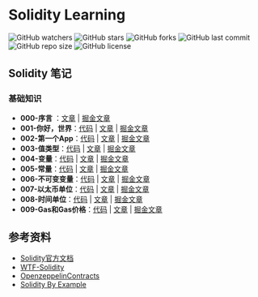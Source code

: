 # Solidity Learning

![GitHub watchers](https://img.shields.io/github/watchers/XdpCs/solidity-learning?style=social)
![GitHub stars](https://img.shields.io/github/stars/XdpCs/solidity-learning?style=social)
![GitHub forks](https://img.shields.io/github/forks/XdpCs/solidity-learning?style=social)
![GitHub last commit](https://img.shields.io/github/last-commit/XdpCs/solidity-learning?style=flat-square)
![GitHub repo size](https://img.shields.io/github/repo-size/XdpCs/solidity-learning?style=flat-square)
![GitHub license](https://img.shields.io/github/license/XdpCs/solidity-learning?style=flat-square)

## Solidity 笔记

### 基础知识

* **000-序言** ：[文章](./Solidity/000.Preface/README.md) | [掘金文章](https://juejin.cn/post/7308434339858743322)
* **001-你好，世界**：[代码](./Solidity/001.HelloWorld/HelloWorld.sol) | [文章](./Solidity/001.HelloWorld/README.md) | [掘金文章](https://juejin.cn/post/7308434314777608202)
* **002-第一个App**：[代码](./Solidity/002.FirstApp/Counter.sol) | [文章](./Solidity/002.FirstApp/README.md) | [掘金文章](https://juejin.cn/post/7308434314777640970)
* **003-值类型**：[代码](./Solidity/003.ValueType/ValueType.sol) | [文章](./Solidity/003.ValueType/README.md) | [掘金文章](https://juejin.cn/post/7308434321764040714)
* **004-变量**：[代码](./Solidity/004.Variables/Variables.sol) | [文章](./Solidity/004.Variables/README.md) | [掘金文章](https://juejin.cn/post/7308434288827793417)
* **005-常量**：[代码](./Solidity/005.Constants/Constants.sol) | [文章](./Solidity/005.Constants/README.md) | [掘金文章](https://juejin.cn/post/7308434321764155402)
* **006-不可变变量**：[代码](./Solidity/006.Immutable/Immutable.sol) | [文章](./Solidity/006.Immutable/README.md) | [掘金文章](https://juejin.cn/post/7308434215812562994)
* **007-以太币单位**：[代码](./Solidity/007.EtherUnits/EtherUnits.sol) | [文章](./Solidity/007.EtherUnits/README.md) | [掘金文章](https://juejin.cn/post/7308434288827858953)
* **008-时间单位**：[代码](./Solidity/008.TimeUnits/TimeUnits.sol) | [文章](./Solidity/008.TimeUnits/README.md) | [掘金文章](https://juejin.cn/post/7308434215812595762)
* **009-Gas和Gas价格**：[代码](./Solidity/009.GasAndGasPrice/GasAndGasPrice.sol) | [文章](./Solidity/009.GasAndGasPrice/README.md) | [掘金文章](https://juejin.cn/post/7308434321764237322)

## 参考资料

* [Solidity官方文档](https://docs.soliditylang.org/zh/v0.8.20/)
* [WTF-Solidity](https://github.com/AmazingAng/WTF-Solidity)
* [OpenzeppelinContracts](https://github.com/OpenZeppelin/openzeppelin-contracts)
* [Solidity By Example](https://solidity-by-example.org/)
